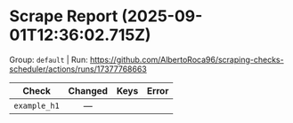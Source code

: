# Scrape Report (2025-09-01T12:36:02.715Z)

Group: `default`  |  Run: https://github.com/AlbertoRoca96/scraping-checks-scheduler/actions/runs/17377768663

| Check | Changed | Keys | Error |
|---|:---:|:--|:--|
| `example_h1` | — |  |  |
